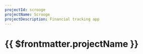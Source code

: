 ```yaml
---
projectId: scrooge
projectName: Scrooge
projectDescription: Financial tracking app
---
```


# {{ $frontmatter.projectName }}
